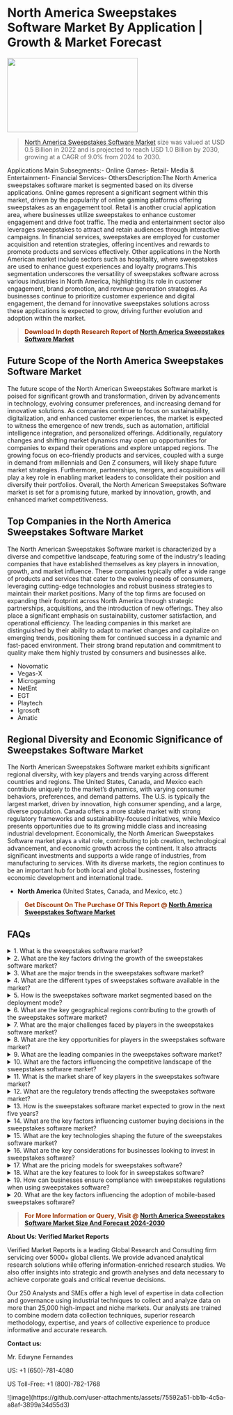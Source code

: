 <p><h1>North America Sweepstakes Software Market By Application | Growth & Market Forecast</h1><p><img class="aligncenter size-medium wp-image-105565" src="https://ffe5etoiles.com/wp-content/uploads/2025/01/MST7-300x171.png" alt="" width="300" height="171" /></p><blockquote><p><a href="https://www.verifiedmarketreports.com/download-sample/?rid=82095&utm_source=Github-NA&utm_medium=366" target="_blank">North America Sweepstakes Software Market</a>  size was valued at USD 0.5 Billion in 2022 and is projected to reach USD 1.0 Billion by 2030, growing at a CAGR of 9.0% from 2024 to 2030.</p></blockquote>Applications Main Subsegments:- Online Games- Retail- Media & Entertainment- Financial Services- OthersDescription:The North America sweepstakes software market is segmented based on its diverse applications. Online games represent a significant segment within this market, driven by the popularity of online gaming platforms offering sweepstakes as an engagement tool. Retail is another crucial application area, where businesses utilize sweepstakes to enhance customer engagement and drive foot traffic. The media and entertainment sector also leverages sweepstakes to attract and retain audiences through interactive campaigns. In financial services, sweepstakes are employed for customer acquisition and retention strategies, offering incentives and rewards to promote products and services effectively. Other applications in the North American market include sectors such as hospitality, where sweepstakes are used to enhance guest experiences and loyalty programs.This segmentation underscores the versatility of sweepstakes software across various industries in North America, highlighting its role in customer engagement, brand promotion, and revenue generation strategies. As businesses continue to prioritize customer experience and digital engagement, the demand for innovative sweepstakes solutions across these applications is expected to grow, driving further evolution and adoption within the market.</p><blockquote><p><span style="color: #993300;"><strong>Download In depth Research Report of <a href="https://www.verifiedmarketreports.com/download-sample/?rid=82095&utm_source=Github-NA&utm_medium=366">North America Sweepstakes Software Market</a></strong></span></p></blockquote><h2>Future Scope of the North America Sweepstakes Software Market</h2><p>The future scope of the North American Sweepstakes Software market is poised for significant growth and transformation, driven by advancements in technology, evolving consumer preferences, and increasing demand for innovative solutions. As companies continue to focus on sustainability, digitalization, and enhanced customer experiences, the market is expected to witness the emergence of new trends, such as automation, artificial intelligence integration, and personalized offerings. Additionally, regulatory changes and shifting market dynamics may open up opportunities for companies to expand their operations and explore untapped regions. The growing focus on eco-friendly products and services, coupled with a surge in demand from millennials and Gen Z consumers, will likely shape future market strategies. Furthermore, partnerships, mergers, and acquisitions will play a key role in enabling market leaders to consolidate their position and diversify their portfolios. Overall, the North American Sweepstakes Software market is set for a promising future, marked by innovation, growth, and enhanced market competitiveness.</p><h2>Top Companies in the North America Sweepstakes Software Market</h2><p>The North American Sweepstakes Software market is characterized by a diverse and competitive landscape, featuring some of the industry's leading companies that have established themselves as key players in innovation, growth, and market influence. These companies typically offer a wide range of products and services that cater to the evolving needs of consumers, leveraging cutting-edge technologies and robust business strategies to maintain their market positions. Many of the top firms are focused on expanding their footprint across North America through strategic partnerships, acquisitions, and the introduction of new offerings. They also place a significant emphasis on sustainability, customer satisfaction, and operational efficiency. The leading companies in this market are distinguished by their ability to adapt to market changes and capitalize on emerging trends, positioning them for continued success in a dynamic and fast-paced environment. Their strong brand reputation and commitment to quality make them highly trusted by consumers and businesses alike.</p><p><ul><li>Novomatic </li><li> Vegas-X </li><li> Microgaming </li><li> NetEnt </li><li> EGT </li><li> Playtech </li><li> Igrosoft </li><li> Amatic</li></ul></p><h2>Regional Diversity and Economic Significance of Sweepstakes Software Market</h2><p>The North American Sweepstakes Software market exhibits significant regional diversity, with key players and trends varying across different countries and regions. The United States, Canada, and Mexico each contribute uniquely to the market’s dynamics, with varying consumer behaviors, preferences, and demand patterns. The U.S. is typically the largest market, driven by innovation, high consumer spending, and a large, diverse population. Canada offers a more stable market with strong regulatory frameworks and sustainability-focused initiatives, while Mexico presents opportunities due to its growing middle class and increasing industrial development. Economically, the North American Sweepstakes Software market plays a vital role, contributing to job creation, technological advancement, and economic growth across the continent. It also attracts significant investments and supports a wide range of industries, from manufacturing to services. With its diverse markets, the region continues to be an important hub for both local and global businesses, fostering economic development and international trade.</p><ul>    <li><strong>North America</strong> (United States, Canada, and Mexico, etc.)</li></ul><blockquote><p><span style="color: #993300;"><strong>Get Discount On The Purchase Of This Report @ <a href="https://www.verifiedmarketreports.com/ask-for-discount/?rid=82095&utm_source=Github-NA&utm_medium=366">North America Sweepstakes Software Market</a></strong></span></p></blockquote><h2>FAQs</h2><p><details>  <summary>1. What is the sweepstakes software market?</div><div></summary>  <p>The sweepstakes software market refers to the industry that provides software solutions for businesses to run sweepstakes and promotional games.</p></details><details>  <summary>2. What are the key factors driving the growth of the sweepstakes software market?</div><div></summary>  <p>The increasing popularity of online sweepstakes and the growing adoption of digital marketing strategies are the key factors driving the growth of the sweepstakes software market.</p></details><details>  <summary>3. What are the major trends in the sweepstakes software market?</div><div></summary>  <p>Some major trends in the sweepstakes software market include the integration of advanced analytics and AI technology, the rise of mobile sweepstakes apps, and the focus on user engagement through gamification.</p></details><details>  <summary>4. What are the different types of sweepstakes software available in the market?</div><div></summary>  <p>The market offers a wide range of sweepstakes software, including cloud-based solutions, on-premises software, and mobile app-based platforms.</p></details><details>  <summary>5. How is the sweepstakes software market segmented based on the deployment mode?</div><div></summary>  <p>The sweepstakes software market is segmented into cloud-based and on-premises deployment modes.</p></details><details>  <summary>6. What are the key geographical regions contributing to the growth of the sweepstakes software market?</div><div></summary>  <p>North America, Europe, and Asia Pacific are the key geographical regions contributing to the growth of the sweepstakes software market.</p></details><details>  <summary>7. What are the major challenges faced by players in the sweepstakes software market?</div><div></summary>  <p>Some major challenges include legal and regulatory issues surrounding online gambling and sweepstakes, as well as the increasing competition in the market.</p></details><details>  <summary>8. What are the key opportunities for players in the sweepstakes software market?</div><div></summary>  <p>The growing acceptance of online sweepstakes and the increasing demand for customer engagement solutions present key opportunities for players in the sweepstakes software market.</p></details><details>  <summary>9. What are the leading companies in the sweepstakes software market?</div><div></summary>  <p>Some of the leading companies in the sweepstakes software market include River Monster, Playtech, and Skillmine Games.</p></details><details>  <summary>10. What are the factors influencing the competitive landscape of the sweepstakes software market?</div><div></summary>  <p>The factors influencing the competitive landscape of the sweepstakes software market include product innovation, strategic partnerships, and geographical expansion.</p></details><details>  <summary>11. What is the market share of key players in the sweepstakes software market?</div><div></summary>  <p>The market share of key players in the sweepstakes software market varies based on geographical regions and the types of solutions offered.</p></details><details>  <summary>12. What are the regulatory trends affecting the sweepstakes software market?</div><div></summary>  <p>Regulatory trends include the legalization of online gambling and sweepstakes in certain regions, as well as the imposition of stricter regulations on fair play and consumer protection.</p></details><details>  <summary>13. How is the sweepstakes software market expected to grow in the next five years?</div><div></summary>  <p>The sweepstakes software market is expected to witness significant growth, driven by the increasing adoption of digital marketing strategies and the rising demand for customer engagement solutions.</p></details><details>  <summary>14. What are the key factors influencing customer buying decisions in the sweepstakes software market?</div><div></summary>  <p>The key factors include the features and functionalities of the software, pricing, customer support, and the reputation of the software provider.</p></details><details>  <summary>15. What are the key technologies shaping the future of the sweepstakes software market?</div><div></summary>  <p>Key technologies include advanced data analytics, AI and machine learning, blockchain, and virtual reality for immersive gaming experiences.</p></details><details>  <summary>16. What are the key considerations for businesses looking to invest in sweepstakes software?</div><div></summary>  <p>Businesses should consider factors such as scalability, security features, customization options, and compatibility with existing systems when investing in sweepstakes software.</p></details><details>  <summary>17. What are the pricing models for sweepstakes software?</div><div></summary>  <p>Pricing models include one-time licensing fees, subscription-based models, and revenue-sharing agreements with software providers.</p></details><details>  <summary>18. What are the key features to look for in sweepstakes software?</div><div></summary>  <p>Key features include CRM integration, multi-channel campaign management, real-time reporting and analytics, and fraud detection and prevention capabilities.</p></details><details>  <summary>19. How can businesses ensure compliance with sweepstakes regulations when using sweepstakes software?</div><div></summary>  <p>Businesses should work with legal advisors to ensure compliance with sweepstakes regulations, including prize structuring, eligibility requirements, and disclosure of terms and conditions.</p></details><details>  <summary>20. What are the key factors influencing the adoption of mobile-based sweepstakes software?</div><div></summary>  <p>Factors such as the increasing mobile usage, the convenience of participating in sweepstakes on mobile devices, and the integration of location-based services are influencing the adoption of mobile-based sweepstakes software.</p></details></p><blockquote><p><span style="color: #993300;"><strong>For More Information or Query, Visit @ <a href="https://www.verifiedmarketreports.com/product/global-sweepstakes-software-market-growth-status-and-outlook-2019-2024/">North America Sweepstakes Software Market Size And Forecast 2024-2030</a></strong></span></p></blockquote><p><strong>About Us: Verified Market Reports</strong></p><p>Verified Market Reports is a leading Global Research and Consulting firm servicing over 5000+ global clients. We provide advanced analytical research solutions while offering information-enriched research studies. We also offer insights into strategic and growth analyses and data necessary to achieve corporate goals and critical revenue decisions.</p><p>Our 250 Analysts and SMEs offer a high level of expertise in data collection and governance using industrial techniques to collect and analyze data on more than 25,000 high-impact and niche markets. Our analysts are trained to combine modern data collection techniques, superior research methodology, expertise, and years of collective experience to produce informative and accurate research.</p><p><strong>Contact us:</strong></p><p>Mr. Edwyne Fernandes</p><p>US: +1 (650)-781-4080</p><p>US Toll-Free: +1 (800)-782-1768</p>
![image](https://github.com/user-attachments/assets/75592a51-bb1b-4c5a-a8af-3899a34d55d3)
